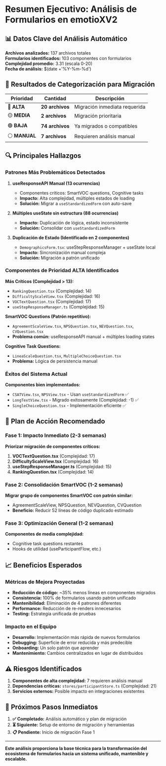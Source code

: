 # Resumen Ejecutivo: Análisis de Formularios en emotioXV2

## 📊 Datos Clave del Análisis Automático

**Archivos analizados:** 137 archivos totales  
**Formularios identificados:** 103 componentes con formularios  
**Complejidad promedio:** 3.31 (escala 0-20)  
**Fecha de análisis:** $(date +'%Y-%m-%d')

## 🎯 Resultados de Categorización para Migración

| Prioridad | Cantidad | Descripción |
|-----------|----------|-------------|
| 🔴 **ALTA** | **20 archivos** | Migración inmediata requerida |
| 🟡 **MEDIA** | **2 archivos** | Migración prioritaria |
| 🟢 **BAJA** | **74 archivos** | Ya migrados o compatibles |
| ⚪ **MANUAL** | **7 archivos** | Requieren análisis manual |

## 🔍 Principales Hallazgos

### Patrones Más Problemáticos Detectados

1. **useResponseAPI Manual (13 ocurrencias)**
   - Componentes críticos: SmartVOC questions, Cognitive tasks
   - **Impacto:** Alta complejidad, múltiples estados de loading
   - **Solución:** Migrar a `useStandardizedForm` con auto-save

2. **Múltiples useState sin estructura (88 ocurrencias)**
   - **Impacto:** Duplicación de lógica, estado inconsistente
   - **Solución:** Consolidar con `useStandardizedForm`

3. **Duplicación de Estado (Identificado en 2 componentes)**
   - `DemographicsForm.tsx`: useStepResponseManager + useState local
   - **Impacto:** Sincronización manual compleja
   - **Solución:** Migración a patrón unificado

### Componentes de Prioridad ALTA Identificados

**Más Críticos (Complejidad > 13):**
- `RankingQuestion.tsx` (Complejidad: 14)
- `DifficultyScaleView.tsx` (Complejidad: 16) 
- `VOCTextQuestion.tsx` (Complejidad: 17)
- `useStepResponseManager.ts` (Complejidad: 15)

**SmartVOC Questions (Patrón repetitivo):**
- `AgreementScaleView.tsx`, `NPSQuestion.tsx`, `NEVQuestion.tsx`, `CVQuestion.tsx`
- **Problema común:** useResponseAPI manual + múltiples loading states

**Cognitive Task Questions:**
- `LineaScaleQuestion.tsx`, `MultipleChoiceQuestion.tsx`
- **Problema:** Lógica de persistencia manual

### Éxitos del Sistema Actual

**Componentes bien implementados:**
- `CSATView.tsx`, `NPSView.tsx` - Usan `useStandardizedForm` ✅
- `LongTextView.tsx` - Migrado exitosamente (Complejidad: -1) ✅
- `SingleChoiceQuestion.tsx` - Implementación eficiente ✅

## 🎯 Plan de Acción Recomendado

### Fase 1: Impacto Inmediato (2-3 semanas)
**Priorizar migración de componentes críticos:**

1. **VOCTextQuestion.tsx** (Complejidad: 17)
2. **DifficultyScaleView.tsx** (Complejidad: 16) 
3. **useStepResponseManager.ts** (Complejidad: 15)
4. **RankingQuestion.tsx** (Complejidad: 14)

### Fase 2: Consolidación SmartVOC (1-2 semanas)
**Migrar grupo de componentes SmartVOC con patrón similar:**
- AgreementScaleView, NPSQuestion, NEVQuestion, CVQuestion
- **Beneficio:** Reducir 52 líneas de código duplicado estimado

### Fase 3: Optimización General (1-2 semanas)
**Componentes de media complejidad:**
- Cognitive task questions restantes
- Hooks de utilidad (useParticipantFlow, etc.)

## 📈 Beneficios Esperados

### Métricas de Mejora Proyectadas
- **Reducción de código:** ~35% menos líneas en componentes migrados
- **Consistencia:** 100% de formularios usando patrón unificado
- **Mantenibilidad:** Eliminación de 4 patrones diferentes
- **Performance:** Reducción de re-renders innecesarios
- **Testing:** Estrategia unificada de pruebas

### Impacto en el Equipo
- **Desarrollo:** Implementación más rápida de nuevos formularios
- **Debugging:** Superficie de error reducida y más predecible
- **Onboarding:** Un solo patrón que aprender
- **Mantenimiento:** Cambios centralizados en lugar de distribuidos

## ⚠️ Riesgos Identificados

1. **Componentes de alta complejidad:** 7 requieren análisis manual
2. **Dependencias críticas:** `stores/participantStore.ts` (Complejidad: 21)
3. **Servicios externos:** Posible impacto en integraciones existentes

## 🚀 Próximos Pasos Inmediatos

1. **✅ Completado:** Análisis automático y plan de migración
2. **⏳ Siguiente:** Setup de entorno de migración y herramientas
3. **📋 Pendiente:** Inicio de migración Fase 1

---

**Este análisis proporciona la base técnica para la transformación del ecosistema de formularios hacia un sistema unificado, mantenible y escalable.** 